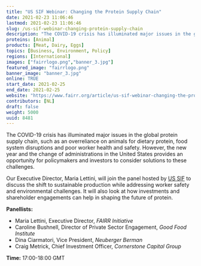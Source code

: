 ```yaml
---
title: "US SIF Webinar: Changing the Protein Supply Chain"
date: 2021-02-23 11:06:46
lastmod: 2021-02-23 11:06:46
slug: /us-sif-webinar-changing-protein-supply-chain
description: "The COVID-19 crisis has illuminated major issues in the global protein supply chain, such as an overreliance on animals for dietary protein, food system disruptions and poor worker health and safety. However, the new year and the change of administrations in the United States provides an opportunity for policymakers and investors to consider solutions to these challenges."
proteins: [Animal]
products: [Meat, Dairy, Eggs]
topics: [Business, Environment, Policy]
regions: [International]
images: ["fairrlogo.png","banner_3.jpg"]
featured_image: "fairrlogo.png"
banner_image: "banner_3.jpg"
online: TRUE
start_date: 2021-02-25
end_date: 2021-02-25
website: "https://www.fairr.org/article/us-sif-webinar-changing-the-protein-supply-chain/"
contributors: [NL]
draft: false
weight: 5000
uuid: 8481
---
```

<p>The COVID-19 crisis has illuminated major issues in the global protein supply chain, such as an overreliance on animals for dietary protein, food system disruptions and poor worker health and safety. However, the new year and the change of administrations in the United States provides an opportunity for policymakers and investors to consider solutions to these challenges.</p>
<p>Our Executive Director, Maria Lettini, will join the panel hosted by <a href="https://www.ussif.org/">US SIF</a> to discuss the shift to sustainable production while addressing worker safety and environmental challenges. It will also look at how investments and shareholder engagements can help in shaping the future of protein.</p>
<p><strong>Panellists:</strong></p>
<ul>
<li>Maria Lettini, Executive Director, <em>FAIRR Initiative</em></li>
<li>Caroline Bushnell, Director of Private Sector Engagement, <em>Good Food Institute</em></li>
<li>Dina Ciarmatori, Vice President, <em>Neuberger Berman</em></li>
<li>Craig Metrick, Chief Investment Officer, <em>Cornerstone Capital Group</em></li>
</ul>
<p><strong>Time:</strong> 17:00-18:00 GMT </p>
